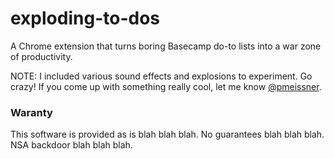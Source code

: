 exploding-to-dos
================
A Chrome extension that turns boring Basecamp do-to lists into a war zone of productivity.

NOTE: I included various sound effects and explosions to experiment. Go crazy! If you come up with something really cool, let me know [@pmeissner](http://twitter.com/pmeissner).

### Waranty

This software is provided as is blah blah blah. No guarantees blah blah blah. NSA backdoor blah blah blah.